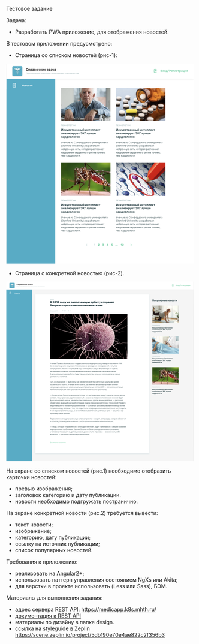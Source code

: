 Тестовое задание

Задача:
* Разработать PWA приложение, для отображения новостей. 

В тестовом приложении предусмотрено:
* Страница со списком новостей (рис-1):

![Страница со списком новостей](preview/home.png "Страница со списком новостей")

* Страница с конкретной новостью (рис-2).  

![Страница с новостью](preview/news.png "Экран с новостью")

На экране со списком новостей (рис.1) необходимо отобразить карточки новостей:
* превью изображения; 
* заголовок категорию и дату публикации.
* новости необходимо подгружать постранично. 

На экране конкретной новости (рис.2) требуется вывести:
* текст новости; 
* изображение;
* категорию, дату публикации;
* ссылку на источник публикации;
* список  популярных новостей.

Требования к приложению:
* реализовать на Angular2+;
* использовать паттерн управления состоянием NgXs или Akita;
* для верстки в проекте использовать (Less или Sass), БЭМ. 

Материалы для выполнения задания:
* адрес сервера REST API: https://medicapp.k8s.mhth.ru/
* [документация к REST API](https://htmlpreview.github.io/?https://github.com/medsolutions/angular_test/blob/master/api/api.html)
* материалы по дизайну в папке design.
* ссылка на styleguide в Zeplin https://scene.zeplin.io/project/5db190e70e4ae822c2f356b3

